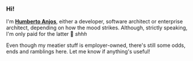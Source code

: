 ### Hi!

I'm [**Humberto Anjos**][site], either a developer, software architect or enterprise architect, depending on how the mood strikes. Although, strictly speaking, I'm only paid for the latter 🤫 *shhh*

Even though my meatier stuff is employer-owned, there's still some odds, ends and ramblings here. Let me know if anything's useful!

[site]: https://sbrubbles.org
